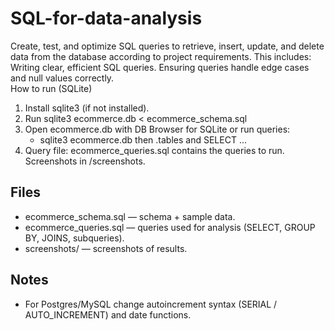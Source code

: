 # SQL-for-data-analysis
Create, test, and optimize SQL queries to retrieve, insert, update, and delete data from the database according to project requirements. This includes:  Writing clear, efficient SQL queries.  Ensuring queries handle edge cases and null values correctly.  
How to run (SQLite)
1. Install sqlite3 (if not installed).
2. Run sqlite3 ecommerce.db < ecommerce_schema.sql
3. Open ecommerce.db with DB Browser for SQLite or run queries:
   - sqlite3 ecommerce.db then .tables and SELECT ...
4. Query file: ecommerce_queries.sql contains the queries to run. Screenshots in /screenshots.

## Files
- ecommerce_schema.sql — schema + sample data.
- ecommerce_queries.sql — queries used for analysis (SELECT, GROUP BY, JOINS, subqueries).
- screenshots/ — screenshots of results.

## Notes
- For Postgres/MySQL change autoincrement syntax (SERIAL / AUTO_INCREMENT) and date functions.
